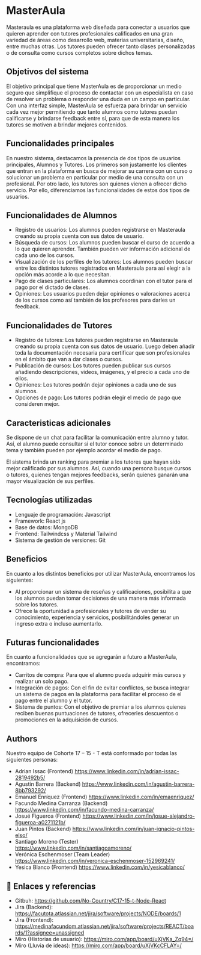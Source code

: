 
# MasterAula

Masteraula es una plataforma web diseñada para conectar a usuarios que quieren aprender con tutores profesionales calificados en una gran variedad de áreas como desarrollo web, materias universitarias, diseño, entre muchas otras. Los tutores pueden
ofrecer tanto clases personalizadas o de consulta como cursos completos sobre dichos temas.

## Objetivos del sistema

El objetivo principal que tiene MasterAula es de proporcionar un medio seguro que simplifique el proceso de contactar con un especialista en caso de resolver un problema o responder una duda en un campo en particular. Con una interfaz simple, MasterAula se esfuerza para brindar un servicio cada vez mejor permitiendo que tanto alumnos como tutores puedan calificarse y brindarse feedback entre sí, para que de esta manera los tutores se motiven a brindar mejores contenidos.
## Funcionalidades principales

En nuestro sistema, destacamos la presencia de dos tipos de usuarios principales, Alumnos y Tutores. Los primeros son justamente los clientes que entran en la plataforma en busca de mejorar su carrera con un curso o solucionar un problema en particular por medio de una consulta con un profesional. Por otro lado, los tutores son quienes vienen a ofrecer dicho servicio. Por ello, diferenciamos las funcionalidades de estos dos tipos de usuarios.

## Funcionalidades de Alumnos

- Registro de usuarios: Los alumnos pueden registrarse en Masteraula creando su propia cuenta con sus datos de usuario.
- Búsqueda de cursos: Los alumnos pueden buscar el curso de acuerdo a lo que quieren aprender. También pueden ver información adicional de cada uno de los cursos.
- Visualización de los perfiles de los tutores: Los alumnos pueden buscar entre los distintos tutores registrados en Masteraula para así elegir a la opción más acorde a lo que necesitan.
- Pago de clases particulares: Los alumnos coordinan con el tutor para el pago por el dictado de clases.
- Opiniones: Los usuarios pueden dejar opiniones o valoraciones acerca de los cursos como así también de los profesores para darles un feedback.

## Funcionalidades de Tutores

- Registro de tutores: Los tutores pueden registrarse en Masteraula creando su propia cuenta con sus datos de usuario. Luego deben añadir toda la documentación necesaria para certificar que son profesionales en el ámbito que van a dar clases o cursos.
- Publicación de cursos: Los tutores pueden publicar sus cursos añadiendo descripciones, videos, imágenes, y el precio a cada uno de ellos.
- Opiniones: Los tutores podrán dejar opiniones a cada uno de sus alumnos.
- Opciones de pago: Los tutores podrán elegir el medio de pago que consideren mejor.
## Caracteristicas adicionales

Se dispone de un chat para facilitar la comunicación entre alumno y tutor. Así, el alumno puede consultar si el tutor conoce sobre un determinado tema y también pueden por ejemplo acordar el medio de pago.

El sistema brinda un ranking para premiar a los tutores que hayan sido mejor calificado por sus alumnos. Así, cuando una persona busque cursos o tutores, quienes tengan mejores feedbacks, serán quienes ganarán una mayor visualización de sus perfiles.


## Tecnologías utilizadas

- Lenguaje de programación: Javascript
- Framework: React js
- Base de datos: MongoDB
- Frontend: Tailwindcss y Material Tailwind
- Sistema de gestión de versiones: Git

## Beneficios

En cuanto a los distintos beneficios por utilizar MasterAula, encontramos los siguientes:

- Al proporcionar un sistema de reseñas y calificaciones, posibilita a que los alumnos puedan tomar decisiones de una manera más informada sobre los tutores.
- Ofrece la oportunidad a profesionales y tutores de vender su conocimiento, experiencia y servicios, posibilitándoles generar un ingreso extra o incluso aumentarlo. 

## Futuras funcionalidades

En cuanto a funcionalidades que se agregarán a futuro a MasterAula,
encontramos:
- Carritos de compra: Para que el alumno pueda adquirir más cursos y realizar un solo pago.
- Integración de pagos: Con el fin de evitar conflictos, se busca integrar un sistema de pagos en la plataforma para facilitar el proceso de el pago entre el alumno y el tutor.
- Sistema de puntos: Con el objetivo de premiar a los alumnos quienes reciben buenas puntuaciones de tutores, ofrecerles descuentos o promociones en la adquisición de cursos.


## Authors

Nuestro equipo de Cohorte 17 – 15 - T está conformado por todas las siguientes personas:
- Adrian Issac (Frontend) https://www.linkedin.com/in/adrian-issac-2819492b5/
- Agustin Barrera (Backend) https://www.linkedin.com/in/agustin-barrera-8bb793292/
- Emanuel Enríquez (Frontend) https://www.linkedin.com/in/emaenriquez/
- Facundo Medina Carranza (Backend) https://www.linkedin.com/in/facundo-medina-carranza/
- Josué Figueroa (Frontend) https://www.linkedin.com/in/josue-alejandro-figueroa-a0271121b/
- Juan Pintos (Backend) https://www.linkedin.com/in/juan-ignacio-pintos-elso/
- Santiago Moreno (Tester) https://www.linkedin.com/in/santiagoamoreno/
- Verónica Eschenmoser (Team Leader) https://www.linkedin.com/in/veronica-eschenmoser-152969241/
- Yesica Blanco (Frontend) https://www.linkedin.com/in/yesicablanco/

## 🔗 Enlaces y referencias

- Gitbuh: https://github.com/No-Country/C17-15-t-Node-React 
- Jira (Backend): https://facutota.atlassian.net/jira/software/projects/NODE/boards/1
- Jira (Frontend): https://medinafacundom.atlassian.net/jira/software/projects/REACT/boards/1?assignee=unassigned 
- Miro (Historias de usuario): https://miro.com/app/board/uXjVKa_Zq94=/
- Miro (Lluvia de ideas): https://miro.com/app/board/uXjVKcCFLAY=/



